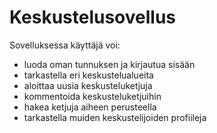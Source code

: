 # Keskustelusovellus

Sovelluksessa käyttäjä voi:
* luoda oman tunnuksen ja kirjautua sisään
* tarkastella eri keskustelualueita
* aloittaa uusia keskusteluketjuja
* kommentoida keskusteluketjuihin
* hakea ketjuja aiheen perusteella
* tarkastella muiden keskustelijoiden profiileja

